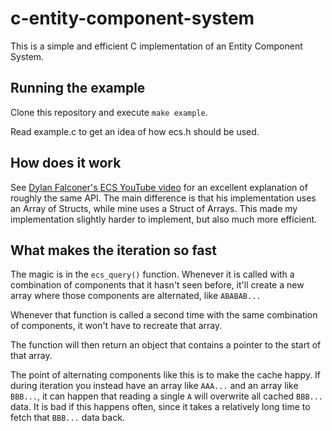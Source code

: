 # c-entity-component-system

This is a simple and efficient C implementation of an Entity Component System.

## Running the example

Clone this repository and execute `make example`.

Read example.c to get an idea of how ecs.h should be used.

## How does it work

See [Dylan Falconer's ECS YouTube video](https://www.youtube.com/watch?v=s6TMa33niJo) for an excellent explanation of roughly the same API. The main difference is that his implementation uses an Array of Structs, while mine uses a Struct of Arrays. This made my implementation slightly harder to implement, but also much more efficient.

## What makes the iteration so fast

The magic is in the `ecs_query()` function. Whenever it is called with a combination of components that it hasn't seen before, it'll create a new array where those components are alternated, like `ABABAB...`

Whenever that function is called a second time with the same combination of components, it won't have to recreate that array.

The function will then return an object that contains a pointer to the start of that array.

The point of alternating components like this is to make the cache happy. If during iteration you instead have an array like `AAA...` and an array like `BBB...`, it can happen that reading a single `A` will overwrite all cached `BBB...` data. It is bad if this happens often, since it takes a relatively long time to fetch that `BBB...` data back.

